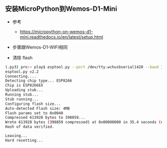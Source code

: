 ## 安装MicroPython到Wemos-D1-Mini
- 参考
    - https://micropython-on-wemos-d1-mini.readthedocs.io/en/latest/setup.html
    
- 步骤跟Wemos-D1-WIFI相同
- 清除 flash
```bash
(.py3) pro:~ play$ esptool.py --port /dev/tty.wchusbserial1420 --baud 115200 write_flash --flash_size=detect 0 ~/Downloads/firmware-combined.bin
esptool.py v2.2
Connecting....
Detecting chip type... ESP8266
Chip is ESP8266EX
Uploading stub...
Running stub...
Stub running...
Configuring flash size...
Auto-detected Flash size: 4MB
Flash params set to 0x0040
Compressed 613928 bytes to 398859...
Wrote 613928 bytes (398859 compressed) at 0x00000000 in 35.4 seconds (effective 138.6 kbit/s)...
Hash of data verified.

Leaving...
Hard resetting...
```    